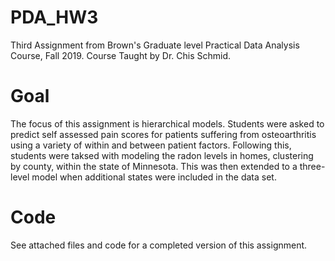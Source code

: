 # PDA_HW3

Third Assignment from Brown's Graduate level Practical Data Analysis Course, Fall 2019. Course Taught by Dr. Chis Schmid.

# Goal

The focus of this assignment is hierarchical models. Students were asked to predict self assessed pain scores for patients suffering from osteoarthritis using a variety of within and between patient factors. Following this, students were taksed with modeling the radon levels in homes, clustering by county, within the state of Minnesota. This was then extended to a three-level model when additional states were included in the data set.

# Code

See attached files and code for a completed version of this assignment.
